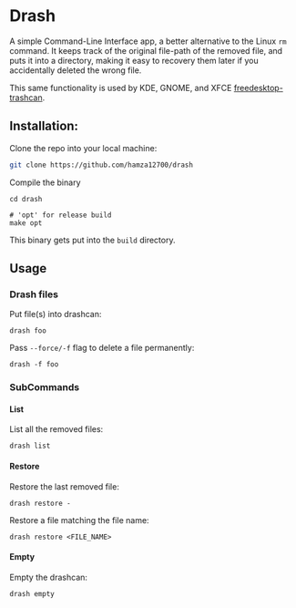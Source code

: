 # Drash

A simple Command-Line Interface app, a better alternative to the Linux `rm`
command. It keeps track of the original file-path of the removed file, and puts
it into a directory, making it easy to recovery them later if you accidentally
deleted the wrong file.

This same functionality is used by KDE, GNOME, and XFCE [freedesktop-trashcan](https://www.freedesktop.org/wiki/Specifications/trash-spec/).

## Installation:

Clone the repo into your local machine:
```bash
git clone https://github.com/hamza12700/drash
```

Compile the binary
```bsah
cd drash

# 'opt' for release build
make opt
```

This binary gets put into the `build` directory.

## Usage

### Drash files

Put file(s) into drashcan:
```
drash foo
```

Pass `--force/-f` flag to delete a file permanently:
```
drash -f foo
```

### SubCommands

#### List

List all the removed files:
```
drash list
```

#### Restore

Restore the last removed file:
```
drash restore -
```

Restore a file matching the file name:
```
drash restore <FILE_NAME>
```

#### Empty

Empty the drashcan:
```
drash empty
```
